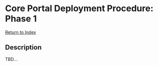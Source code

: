 # Core Portal Deployment Procedure: Phase 1

[Return to Index](../index.md)

## Description

TBD...
